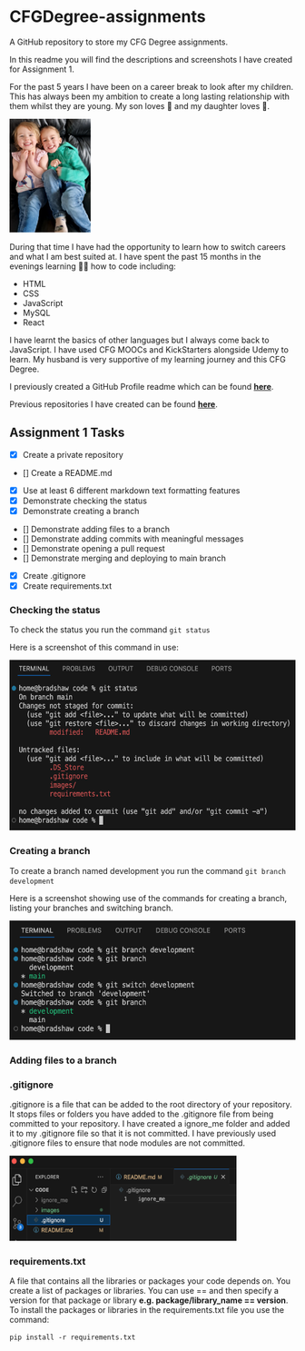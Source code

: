 # CFGDegree-assignments

A GitHub repository to store my CFG Degree assignments.

In this readme you will find the descriptions and screenshots I have created for Assignment 1.

For the past 5 years I have been on a career break to look after my children. This has always been my ambition to create a long lasting relationship with them whilst they are young. My son loves :tractor: and my daughter loves :fairy:.

![Image of my two children, Nathan and Sophie](/images/my-children.png)

During that time I have had the opportunity to learn how to switch careers and what I am best suited at. I have spent the past 15 months in the evenings learning :student: how to code including:

- HTML
- CSS
- JavaScript
- MySQL
- React

I have learnt the basics of other languages but I always come back to JavaScript. I have used CFG MOOCs and KickStarters alongside Udemy to learn. My husband is very supportive of my learning journey and this CFG Degree.

I previously created a GitHub Profile readme which can be found **[here](https://github.com/jacquelyn-bradshaw)**.

Previous repositories I have created can be found **[here](https://github.com/jacquelyn-bradshaw?tab=repositories)**.

## Assignment 1 Tasks

- [x] Create a private repository
- [] Create a README.md
- [x] Use at least 6 different markdown text formatting features
- [x] Demonstrate checking the status
- [x] Demonstrate creating a branch
- [] Demonstrate adding files to a branch
- [] Demonstrate adding commits with meaningful messages
- [] Demonstrate opening a pull request
- [] Demonstrate merging and deploying to main branch
- [x] Create .gitignore
- [x] Create requirements.txt

### Checking the status

To check the status you run the command `git status`

Here is a screenshot of this command in use:

<img src="images/git-status-screenshot.png" alt="Screenshot of me setting up my .gitignore file" width="600" height="300">

### Creating a branch

To create a branch named development you run the command `git branch development`

Here is a screenshot showing use of the commands for creating a branch, listing your branches and switching branch.

<img src="images/creating-a-branch-screenshot.png" alt="Screenshot of me setting up my .gitignore file" width="600" height="210">

### Adding files to a branch

### .gitignore

.gitignore is a file that can be added to the root directory of your repository. It stops files or folders you have added to the .gitignore file from being committed to your repository. I have created a ignore_me folder and added it to my .gitignore file so that it is not committed. I have previously used .gitignore files to ensure that node modules are not committed.

<img src="images/gitignore-screenshot.png" alt="Screenshot of me setting up my .gitignore file" width="400" height="150">

### requirements.txt

A file that contains all the libraries or packages your code depends on. You create a list of packages or libraries. You can use == and then specify a version for that package or library **e.g. package/library_name == version**. To install the packages or libraries in the requirements.txt file you use the command:

```
pip install -r requirements.txt
```
